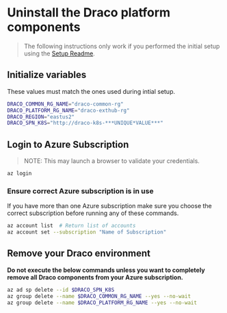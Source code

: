 # Uninstall the Draco platform components

> The following instructions only work if you performed the initial setup using the [Setup Readme](README.md).

## Initialize variables

These values must match the ones used during intial setup.

```bash
DRACO_COMMON_RG_NAME="draco-common-rg"
DRACO_PLATFORM_RG_NAME="draco-exthub-rg"
DRACO_REGION="eastus2"
DRACO_SPN_K8S="http://draco-k8s-***UNIQUE*VALUE***"  
```

## Login to Azure Subscription

> NOTE: This may launch a browser to validate your credentials.

```bash
az login
```

### Ensure correct Azure subscription is in use

If you have more than one Azure subscription make sure you choose the correct subscription before running any of these commands.

```bash
az account list  # Return list of accounts
az account set --subscription "Name of Subscription"
```

## Remove your Draco environment

**Do not execute the below commands unless you want to completely remove all Draco components from your Azure subscription.**

```bash
az ad sp delete --id $DRACO_SPN_K8S
az group delete --name $DRACO_COMMON_RG_NAME --yes --no-wait
az group delete --name $DRACO_PLATFORM_RG_NAME --yes --no-wait
```

